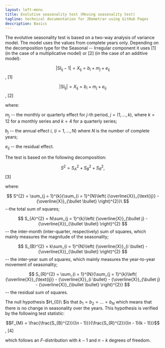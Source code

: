 ```yaml
---
layout: left-menu
title: Evolutive seasonality test (Moving seasonality test)
tagline: technical documentation for JDemetra+ using GitHub Pages
description: Basics
---
```


The evolutive seasonality test is based on a two-way analysis of
variance model. The model uses the values from complete years only.
Depending on the decomposition type for the Seasonal -- Irregular
component it uses \[1\] (in the case of a multiplicative model) or
\[2\] (in the case of an additive model):

  $$
  \left|\text{SI}_{\text{ij}} - 1 \right| = X_{\text{ij}} = b_{i} + m_{j} + e_{\text{ij}}
  $$,   \[1\] <!---  \[7.148\]     -->
  
  $$
  \left| \text{SI}_{\text{ij}} \right| = X_{\text{ij}} = b_{i} + m_{j} + e_{\text{ij}}
  $$,       \[2\] <!---  \[7.149\]     -->

where:

$m_{j}$ -- the monthly or quarterly effect for $j$-th period,
$j = (1,\ldots,k)$, where $k = 12$ for a monthly series and $k = 4$ for
a quarterly series;

$b_{j}$ -- the annual effect $i$, $(i = 1,\ldots,N)$ where $N$ is the
number of complete years;

$e_{\text{ij}}$ -- the residual effect.

The test is based on the following decomposition:

  $$S^{2} = S_{A}^{2} + S_{B}^{2} + S_{R}^{2},$$   \[3\] <!---  \[7.150\]     -->


where:

$$
S^{2} = \sum_{j = 1}^{k}{\sum_{i = 1}^{N}\left( {\overline{X}}_{\text{ij}} - {\overline{X}}_{\bullet \bullet} \right)^{2}}\ 
$$ --the total sum of squares;

$$
S_{A}^{2} = N\sum_{j = 1}^{k}\left( {\overline{X}}_{\bullet j} - {\overline{X}}_{\bullet \bullet} \right)^{2}
$$ -- the inter-month (inter-quarter, respectively) sum of squares, which
mainly measures the magnitude of the seasonality; 

$$
S_{B}^{2} = k\sum_{i = 1}^{N}\left( {\overline{X}}_{i \bullet} - {\overline{X}}_{\bullet \bullet} \right)^{2}
$$ -- the inter-year sum of squares, which mainly measures the year-to-year
movement of seasonality; 

$$
S_{R}^{2} = \sum_{i = 1}^{N}{\sum_{j = 1}^{k}\left( {\overline{X}}_{\text{ij}} - {\overline{X}}_{i \bullet} - {\overline{X}}_{\bullet j} - {\overline{X}}_{\bullet \bullet} \right)^{2}}
$$ -- the residual sum of squares.
 
 
The null hypothesis $H_{0}\ $is that $b_{1} = b_{2} = ... = b_{N}$ which
means that there is no change in seasonality over the years. This
hypothesis is verified by the following test statistic:


   $$F_{M} = \frac{\frac{S_{B}^{2}}{(n - 1)}}{\frac{S_{R}^{2}}{(n - 1)(k - 1)}}$$,   \[4\] <!---   \[7.151\]     -->


which follows an $F$-distribution with $k - 1$ and $n - k$ degrees of
freedom.
 